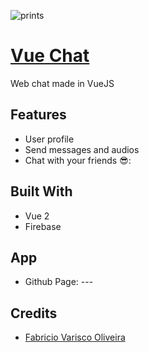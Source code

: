 ![prints](./doc/chat.jpg)

# [Vue Chat](https://github.com/fabriciovo/vue-chat)
Web chat made in VueJS

## Features
* User profile
* Send messages and audios
* Chat with your friends :sunglasses::

## Built With
* Vue 2
* Firebase

## App
* Github Page: ---


## Credits

- [Fabricio Varisco Oliveira](https://github.com/fabriciovo)

